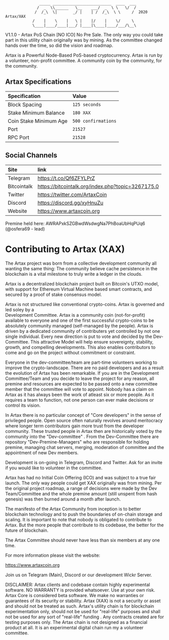                    _____ __________________________  ____  ___
                  /  _  \\______   \__    ___/  _  \ \   \/  /
                 /  /_\  \|       _/ |    | /  /_\  \ \     /  2020 Artax/XAX
                /    |    \    |   \ |    |/    |    \/     \ 
                \____|____/____|___/ |____|\____|____/___/\__\
                                     

V1.1.0 - Artax PoS Chain [NO ICO] No Pre Sale.
The only way you could take part in this utility chain originally was by mining. As the committee changed hands over the time, so did the vision and roadmap. 

Artax is a Powerful Node-Based PoS-based cryptocurrency. Artax is run by a volunteer, non-profit committee.
A community coin by the community, for the community.


## Artax Specifications

| Specification | Value |
|:-----------|:-----------|
| Block Spacing | `125 seconds` |
| Stake Minimum Balance | `180 XAX` |
| Coin Stake Minimum Age | `500 confirmations` |
| Port | `21527` |
| RPC Port | `21528` |

## Social Channels

| Site | link |
|:-----------|:-----------|
| Telegram | https://t.co/Qf6ZFYLPrZ |
| Bitcointalk | https://bitcointalk.org/index.php?topic=3267175.0 |
| Twitter  | https://twitter.com/ArtaxCoin |
| Discord  | https://discord.gg/xyHnuZu |
| Website  | https://www.artaxcoin.org |


Premine held here: AWRAPxkSZGBwdWsdwgNa7PhBoaUbHqPUq6 (@osfera69 - lead)


Contributing to Artax (XAX)
==================================

The Artax project was born from a collective development community all wanting the 
same thing: The community believe
cache persistence in the blockchain is a vital milestone to truly write a ledger in the clouds.

Artax is a decentralized blockchain project built on Bitcoin's UTXO model, with support for Ethereum Virtual Machine based smart contracts, and secured by a proof of stake consensus model. 

Artax is not structured like conventional crypto-coins. Artax is governed and led soley by a  
Development Committee. Artax is a community coin (not-for-profit) available to everyone and 
one of the first successful crypto-coins to be absolutely community managed (self-managed
by the people). Artax is driven by a dedicated community of contributers yet controlled
by not one single individual. Every new direction is put to vote and decided by the Dev-Committee. 
This attractive Model will help ensure sovereignty, stability, growth, and compelling developments.
This also enables contributors to come and go on the project without commitment or constraint. 

Everyone in the dev-committee/team are part-time volunteers working to improve the crypto-landscape.
There are no paid developers and as a result the evolution of Artax has been remarkable.
If you are in the Development Committee/Team and you decide to leave the project for any reason, all 
premine and resources are expected to be passed onto a new committee member that the committee 
will vote to appoint. Nobody has a claim on Artax as it has always been the work of atleast six
or more people. As it requires a team to function, not one person can ever make decisions or control its vision.

In Artax there is no particular concept of "Core developers" in the sense of privileged people.
Open source often naturally revolves around meritocracy where longer term contributors
gain more trust from the developer community. These trusted people in Artax then
are historically voted by the community into the "Dev-committee" . From the Dev-Committee
there are repository "Dev-Premine-Managers" who are responsible for holding premine, 
managing chat servers, merging, moderation of committee and the appointment of new Dev members.

Development is on-going in Telegram, Discord and Twitter. Ask for an invite if you would like to 
volunteer in the committee.

Artax has had no Initial Coin Offering (ICO) and was subject to a true fair launch.
The only way people could get XAX originally was from mining. Per the
original project roadmap, a range of decisions were made by the Dev Team/Committee and 
the whole premine amount (still unspent from hash genesis) was then burned around
a month after launch. 

The manifesto of the Artax Community from inception is to better blockchain technology and to push the 
boundaries of on-chain storage and scaling. It is important to note that nobody is obligated to contribute to Artax. But the more people that contribute to its codebase, the better for the future of blockchain.


The Artax Committee should never have less than six members at any one time.



For more information please visit the website:

https://www.artaxcoin.org

Join us on Telegram (Main), Discord or our development Wickr Server.


DISCLAIMER:
Artax clients and codebase contain highly experimental software. NO WARRANTY is provided whatsoever. Use at your own risk. Artax Core is considered beta software. We make no warranties or guarantees of its security or stability. Artax (XAX) is not a security or asset and should not be treated as such. Artax's utility chain is for blockchain experimentation only, should not be used for "real-life" purposes and shall not be used for any sort of "real-life" funding . Any contracts created are for testing purposes only. The Artax chain is not designed as a financial product at all. It is an experimental digital chain run my a volunteer committee.



